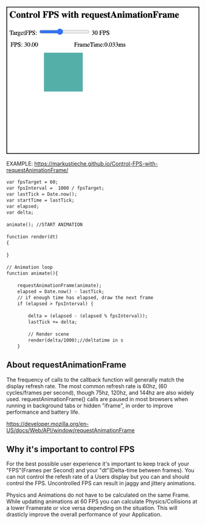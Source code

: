 <p align="center">
<img src="media/Controll_Requestanimationframe_scr1.png"  border="2"/>
</p>

EXAMPLE: 
https://markustieche.github.io/Control-FPS-with-requestAnimationFrame/

```
var fpsTarget = 60;
var fpsInterval =  1000 / fpsTarget;
var lastTick = Date.now();
var startTime = lastTick;
var elapsed;
var delta;

animate(); //START ANIMATION

function render(dt)
{
   
}

// Animation loop
function animate(){
    
    requestAnimationFrame(animate);
    elapsed = Date.now() - lastTick; 
    // if enough time has elapsed, draw the next frame 
    if (elapsed > fpsInterval) { 
        
        delta = (elapsed - (elapsed % fpsInterval));
        lastTick += delta; 
        
        // Render scene
        render(delta/1000);//deltatime in s 
    }
```

## About requestAnimationFrame
The frequency of calls to the callback function will generally match the display refresh rate. The most common refresh rate is 60hz, (60 cycles/frames per second), though 75hz, 120hz, and 144hz are also widely used. requestAnimationFrame() calls are paused in most browsers when running in background tabs or hidden "iframe", in order to improve performance and battery life.

https://developer.mozilla.org/en-US/docs/Web/API/window/requestAnimationFrame

## Why it's important to control FPS 
For the best possible user experience it's important to keep track of your "FPS"(Frames per Second) and your "dt"(Delta-time between frames). You can not control the refesh rate of a Users display but you can and should control the FPS. 
Uncontrolled FPS can result in jaggy and jittery animations.

Physics and Animations do not have to be calculated on the same Frame. While updating animations at 60 FPS you can calculate Physics/Collisions at a lower Framerate or vice versa depending on the situation. This will drasticly improve the overall performance of your Application. 
